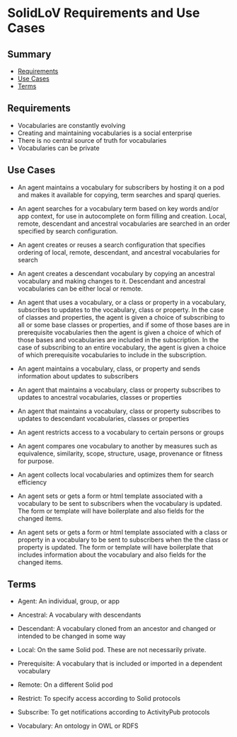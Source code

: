 # SolidLoV Requirements and Use Cases

## Summary

  - [Requirements](#Requirements)
  - [Use Cases](#Use-Cases)
  - [Terms](#Terms)

## Requirements

- Vocabularies are constantly evolving
- Creating and maintaining vocabularies is a social enterprise
- There is no central source of truth for vocabularies
- Vocabularies can be private



## Use Cases

- An agent maintains a vocabulary for subscribers by hosting it on a pod and makes it available for copying, term searches and sparql queries.  

- An agent searches for a vocabulary term based on key words and/or app context, for use in autocomplete on form filling and creation.  Local, remote, descendant and ancestral vocabularies are searched in an order specified by search configuration.

- An agent creates or reuses a search configuration that specifies ordering of local, remote, descendant, and ancestral vocabularies for search

- An agent creates a descendant vocabulary by copying an ancestral vocabulary and making changes to it.  Descendant and ancestral vocabularies can be either local or remote.

- An agent that uses a vocabulary, or a class or property in a vocabulary, subscribes to updates to the vocabulary, class or property.  In the case of classes and properties, the agent is given a choice of subscribing to all or some base classes or properties, and if some of those bases are in prerequisite vocabularies then the agent is given a choice of which of those bases and vocabularies are included in the subscription.  In the case of subscribing to an entire vocabulary, the agent is given a choice of which prerequisite vocabularies to include in the subscription.

- An agent maintains a vocabulary, class, or property and sends information about updates to subscribers

- An agent that maintains a vocabulary, class or property subscribes to updates to ancestral vocabularies, classes or properties

- An agent that maintains a vocabulary, class or property subscribes to updates to descendant vocabularies, classes or properties

- An agent restricts access to a vocabulary to certain persons or groups

- An agent compares one vocabulary to another by measures such as equivalence, similarity, scope, structure, usage, provenance or fitness for purpose.

- An agent collects local vocabularies and optimizes them for search efficiency

- An agent sets or gets a form or html template associated with a vocabulary to be sent to subscribers when the vocabulary is updated.  The form or template will have boilerplate and also fields for the changed items.

- An agent sets or gets a form or html template associated with a class or property in a vocabulary to be sent to subscribers when the the class or property is updated. The form or template will have boilerplate that includes information about the vocabulary and also fields for the changed items.


## Terms

- Agent: An individual, group, or app
- Ancestral: A vocabulary with descendants
- Descendant: A vocabulary cloned from an ancestor and changed or intended to be changed in some way
- Local: On the same Solid pod.  These are not necessarily private.

- Prerequisite: A vocabulary that is included or imported in a dependent vocabulary
- Remote: On a different Solid pod
- Restrict: To specify access according to Solid protocols
- Subscribe: To get notifications according to ActivityPub protocols
- Vocabulary: An ontology in OWL or RDFS
